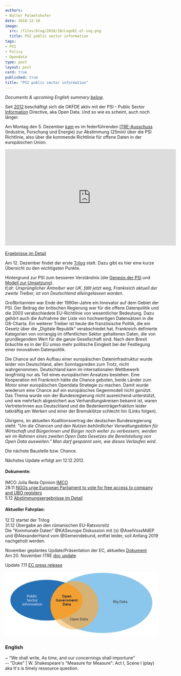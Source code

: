 ```yaml
---
authors: 
- Walter Palmetshofer
date: 2018-12-10
image:
  src: /files/blog/2018/10/LogoEC-el-svg.png
  title: PSI public sector information
tags:
- PSI
- Policy
- Opendata
type: post
layout: post
card: true
published: true
title: "PSI public sector information" 
---
```

<i>Documents & upcoming English summary <a href="https://okfn.de/blog/2018/12/PSI-public-sector-information#english">below</a></i>.

Seit [2012](/files/blog/2018/10/PSI-Stellungnahme-2012.pdf) beschäftigt sich die OKFDE aktiv mit der PSI - Public Sector [Information](http://www.kas.de/wf/en/17.78393/) Directive, aka Open Data. Und so wie es scheint, auch noch länger.

Am Montag den 5. Dezember [kam](http://www.europarl.europa.eu/streaming/?event=20181203-1630-COMMITTEE-ITRE) es im federführenden [ITRE-Ausschuss](https://de.wikipedia.org/wiki/Ausschuss_f%C3%BCr_Industrie,_Forschung_und_Energie) (Industrie, Forschung und Energie) zur Abstimmung (25min) über
die PSI Richtlinie, also über die kommende Richtlinie für offene Daten in der europäischen Union.
<iframe width="560" height="315" src="https://www.youtube-nocookie.com/embed/Qb8DwCIn2D8?rel=0" frameborder="0" allow="autoplay; encrypted-media" allowfullscreen></iframe> 

[Ergebnisse im Detail](/files/blog/2018/12/20181203-PSI-voting-SCAN_181203_172755.pdf)

Am 12. Dezember findet der erste [Trilog](https://de.wikipedia.org/wiki/Trilog) statt. Dazu gibt es hier eine kurze Übersicht zu den wichtigsten Punkte. 

Hintergrund zur PSI zum besseren Verständnis (die [Genesis der PSI](https://www.youtube-nocookie.com/embed/qz9BC35gkxU?t=1194&rel=0") und [Modell zur Umsetzung](https://rufuspollock.com/2008/03/12/models-of-public-sector-information-provision-via-trading-funds-report-published-today/)). 
<br><i>tl;dr: Ursprünglicher Antreiber war UK, fällt jetzt weg, Frankreich aktuell der zweite Treiber, ist von Deutschland alleingelassen worden.</i>

Großbritannien war Ende der 1990er-Jahre ein Innovator auf dem Gebiet der PSI. Der Beitrag der britischen Regierung 
war für die offene Datenpolitik und die 2003 verabschiedete EU-Richtlinie von wesentlicher Bedeutung. Dazu gehört 
auch die Aufnahme der Liste von hochwertigen Datensätzen in die G8-Charta. Ein weiterer Treiber ist heute die französische 
Politik, die ein Gesetz über die „Digitale Republik“ verabschiedet hat. Frankreich definierte Kategorien von vorrangig
im öffentlichen Sektor gehaltenen Daten, die von grundlegendem Wert für die ganze Gesellschaft sind. Nach dem Brexit bräuchte es in der EU umso mehr politische Einigkeit bei der Festlegung einer innovativen Datenpolitik.

Die Chance auf den Aufbau einer europäischen Dateninfrastruktur wurde leider von Deutschland, 
allen Sonntagsreden zum Trotz, nicht wahrgenommen. Deutschland kann im internationalen Wettbewerb 
langfristig nur als Teil eines europäischen Ansatzes bestehen. Eine  Kooperation mit Frankreich 
hätte die Chance geboten, beide Länder zum Motor einer europäischen Opendata Strategie zu machen.
Damit wurde wiederum eine Chance auf ein europäisches Gegenmodell nicht genützt.
Das Thema wurde von der Bundesregierung nicht ausreichend unterstützt, und wie mehrfach abgesichert aus Verhandlungskreisen bekannt ist, waren VertreterInnen aus Deutschland und die Bedenkenträgerfraktion leider tatkräftig am Werken und einer der Bremsklötze schlecht hin (Links folgen).

Übrigens, im aktuellen Koalitionsvertrag der deutschen Bundesregierung steht:
<i>"Um die Chancen und den Nutzen behördlicher Verwaltungsdaten für Wirtschaft und Bürgerinnen und Bürger noch weiter zu verbessern, werden wir im Rahmen eines zweiten Open Data Gesetzes die Bereitstellung von Open Data ausweiten."
Man darf gespannt sein, wie dieses Verlaufen wird.</i>

Die nächste Baustelle bzw. Chance.

Nächstes Update erfolgt am 12.12.2012.



<a id="english"></a>
#### Dokumente:
IMCO Julia Reda Opinion [IMCO](http://www.europarl.europa.eu/sides/getDoc.do?pubRef=-//EP//NONSGML+COMPARL+PE-623.902+02+DOC+PDF+V0//EN&language=EN)<br>
28.11 [NGOs urge European Parliament to vote for free access to company and UBO registers](https://openstate.eu/en/2018/11/psidirectiverevision/)<br>
5.12 [Abstimmungsergebnisse im Detail](/files/blog/2018/12/20181203-PSI-voting-SCAN_181203_172755.pdf)<br>

#### Aktueller Fahrplan:
12.12 startet der Trilog<br>
31.12 Übergabe an den rümanischen EU-Ratsvorsitz<br>
Die "Kommunale Daten" @KASeurope Diskussion mit (ɔ) @AxelVossMdEP und @AlexanderHand vom @Gemeindebund, 
entfiel leider, soll Anfang 2019 nachgeholt werden.<br>

November geplantes Update/Präsentation der EC, aktuelles [Dokument](https://eur-lex.europa.eu/legal-content/EN/TXT/PDF/?uri=CONSIL:ST_13418_2018_INIT&from=EN)<br>
Am 20. November ITRE [doc update](/files/blog/2018/10/ITREcompromiseamendmentsconsolidated.pdf)

Update 7.11 [EC press release](https://www.consilium.europa.eu/de/press/press-releases/2018/11/07/eu-to-strengthen-sharing-of-public-sector-data-council-agrees-its-position/) 


![PSI](/files/blog/2018/10/PSI.jpg "PSI")

### English

~ "We shall write, As time, and our concernings shall importune"<br>
-- "Duke" | W. Shakespeare's "Measure for Measure": Act I, Scene I (play)<br>
aka It's is timely ressource question.
